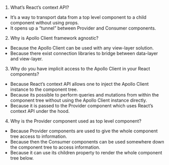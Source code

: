 1. What’s React’s context API?
 - It’s a way to transport data from a top level component to a child component without using props.
 - It opens up a “tunnel” between Provider and Consumer components.
2. Why is Apollo Client framework agnostic?
 - Because the Apollo Client can be used with any view-layer solution.
 - Because there exist connection libraries to bridge between data-layer and view-layer.
3. Why do you have implicit access to the Apollo Client in your React components?
 - Because React’s context API allows one to inject the Apollo Client instance to the component tree.
 - Because its possible to perform queries and mutations from within the component tree without using the Apollo Client instance directly.
 - Because it is passed to the Provider component which uses React’s context API under the hood.
4. Why is the Provider component used as top level component?
 - Because Provider components are used to give the whole component tree access to information.
 - Because then the Consumer components can be used somewhere down the component tree to access information.
 - Because it can use its children property to render the whole component tree below.
 
